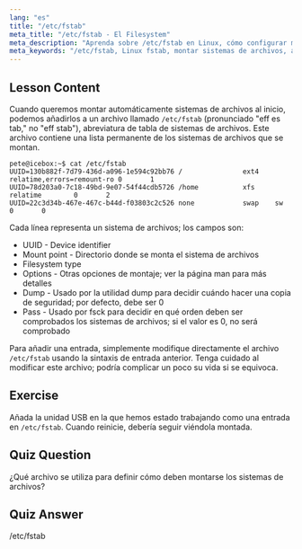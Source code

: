 ```yaml
---
lang: "es"
title: "/etc/fstab"
meta_title: "/etc/fstab - El Filesystem"
meta_description: "Aprenda sobre /etc/fstab en Linux, cómo configurar montajes de sistemas de archivos al inicio y gestionar entradas de dispositivos. ¡Comprenda fstab para principiantes!"
meta_keywords: "/etc/fstab, Linux fstab, montar sistemas de archivos, arranque de Linux, tutorial de fstab, principiante, guía"
---
```


## Lesson Content

Cuando queremos montar automáticamente sistemas de archivos al inicio, podemos añadirlos a un archivo llamado `/etc/fstab` (pronunciado "eff es tab," no "eff stab"), abreviatura de tabla de sistemas de archivos. Este archivo contiene una lista permanente de los sistemas de archivos que se montan.

```plaintext
pete@icebox:~$ cat /etc/fstab
UUID=130b882f-7d79-436d-a096-1e594c92bb76 /               ext4    relatime,errors=remount-ro 0       1
UUID=78d203a0-7c18-49bd-9e07-54f44cdb5726 /home           xfs     relatime        0       2
UUID=22c3d34b-467e-467c-b44d-f03803c2c526 none            swap    sw              0       0
```

Cada línea representa un sistema de archivos; los campos son:

- UUID - Device identifier
- Mount point - Directorio donde se monta el sistema de archivos
- Filesystem type
- Options - Otras opciones de montaje; ver la página man para más detalles
- Dump - Usado por la utilidad dump para decidir cuándo hacer una copia de seguridad; por defecto, debe ser 0
- Pass - Usado por fsck para decidir en qué orden deben ser comprobados los sistemas de archivos; si el valor es 0, no será comprobado

Para añadir una entrada, simplemente modifique directamente el archivo `/etc/fstab` usando la sintaxis de entrada anterior. Tenga cuidado al modificar este archivo; podría complicar un poco su vida si se equivoca.

## Exercise

Añada la unidad USB en la que hemos estado trabajando como una entrada en `/etc/fstab`. Cuando reinicie, debería seguir viéndola montada.

## Quiz Question

¿Qué archivo se utiliza para definir cómo deben montarse los sistemas de archivos?

## Quiz Answer

/etc/fstab
